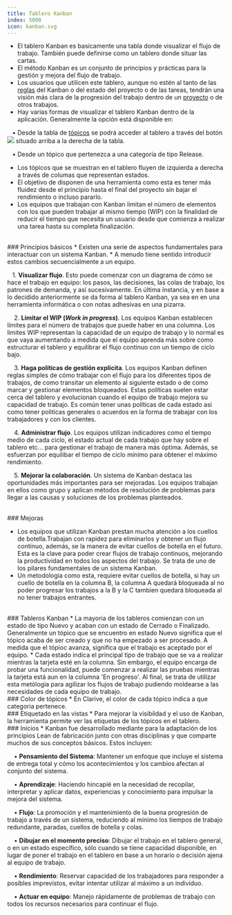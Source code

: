 ```yaml
---
title: Tablero Kanban
index: 5000
icon: kanban.svg
---
```

* El tablero Kanban es basicamente una tabla donde visualizar el flujo de trabajo. También puede definirse como un tablero donde situar las cartas.
* El método Kanban es un conjunto de principios y prácticas para la gestión y mejora del flujo de trabajo.
* Los usuarios que utilicen este tablero, aunque no estén al tanto de las [reglas](Conceptos/rule) del Kanban o del estado del proyecto o de las tareas, tendrán una visión más clara de la progresión del trabajo dentro de un [proyecto](Conceptos/project) o de otros trabajos.
* Hay varias formas de visualizar el tablero Kanban dentro de la aplicación. Generalmente la opción está disponible en: <br />


&nbsp; &nbsp;• Desde la tabla de [tópicos](Conceptos/topic) se podrá acceder al tablero a través del botón <img src="/static/images/icons/kanban.svg" /> situado arriba a la derecha de la tabla. <br />

&nbsp; &nbsp;• Desde un tópico que pertenezca a una categoría de tipo Release.

* Los tópicos que se muestran en el tablero fluyen de izquierda a derecha a través de columas que representan estados. 
* El objetivo de disponen de una herramienta como esta es tener más fluidez desde el principio hasta el final del proyecto sin bajar el rendimiento o incluso pararlo.
* Los equipos que trabajan con Kanban limitan el número de elementos con los que pueden trabajar al mismo tiempo (WIP) con la finalidad de reducir el tiempo que necesita un usuario desde que comienza a realizar una tarea hasta su completa finalización.


<br />
### Principios básicos
* Existen una serie de aspectos fundamentales para interactuar con un sistema Kanban.
* A menudo tiene sentido introducir estos cambios secuencialmente a un equipo.<br />

&nbsp;&nbsp; 1. **Visualizar flujo**. Esto puede comenzar con un diagrama de cómo se hace el trabajo en equipo: los pasos, las decisiones, las colas de trabajo, los patrones de demanda, y así sucesivamente. En última instancia, y en base a lo decidido anteriormente se da forma al tablero Kanban, ya sea en en una herramienta informática o con notas adhesivas en una pizarra. <br />


&nbsp; &nbsp; 2. **Limitar el WIP (*Work in progress*)**. Los equipos Kanban establecen límites para el número de trabajos que puede haber en una columna. Los limites WIP representan la capacidad de un equipo de trabajo y lo normal es que vaya aumentando a medida que el equipo aprenda más sobre como estructurar el tablero y equilibrar el flujo continuo con un tiempo de ciclo bajo. <br />

&nbsp; &nbsp; 3. **Haga políticas de gestión explícita**. Los equipos Kanban definen reglas simples de cómo trabajar con el flujo para los diferentes tipos de trabajos, de como transitar un elemento al siguiente estado o de como marcar y gestionar elementos bloqueados. Estas políticas suelen estar cerca del tablero y evolucionan cuando el equipo de trabajo mejora su capacidad de trabajo. Es común tener unas políticas de cada estado asi como tener politicas generales o acuerdos en la forma de trabajar con los trabajadores y con los clientes. <br />

&nbsp; &nbsp; 4. **Administrar flujo**. Los equipos utilizan indicadores como el tiempo medio de cada ciclo, el estado actual de cada trabajo que hay sobre el tablero etc... para gestionar el trabajo de manera más óptima. Además, se esfuerzan por equilibar el tiempo de ciclo mínimo para obtener el máximo rendimiento. <br />

&nbsp; &nbsp; 5. **Mejorar la colaboración**. Un sistema de Kanban destaca las oportunidades más importantes para ser mejoradas. Los equipos trabajan
en ellos como grupo y aplican métodos de resolución de problemas para llegar a las causas y soluciones de los problemas planteados.


<br />
### Mejoras


* Los equipos que utilizan Kanban prestan mucha atención a los cuellos de botella.Trabajan con rapidez para eliminarlos y obtener un flujo continuo, además, se la manera de evitar cuellos de botella en el futuro. Esta es la clave para poder crear flujos de trabajo continuos, mejorando la productividad en todos los aspectos del trabajo. Se trata de uno de los pilares fundamentales de un sistema Kanban.
* Un metodologia como esta, requiere evitar cuellos de botella, si hay un cuello de botella en la columna B, la columna A quedará bloqueada al no poder progresar los trabajos a la B y la C tambien quedará bloqueada al no tener trabajos entrantes.

<br />
### Tableros Kanban
* La mayoria de los tableros comienzan con un estado de tipo Nuevo y acaban con un estado de Cerrado o Finalizado. Generalmente un tópico que se encuentro en estado Nuevo significa que el tópico acaba de ser creado y que no ha empezado a ser procesado. A medida que el tópioc avanza, significa que el trabajo es aceptado por el equipo. 
* Cada estado indica el principal tipo de trabajo que se va a realizar mientras la tarjeta esté en la columna. Sin embargo, el equipo encarga de probar una funcionalidad, puede comenzar a realizar las pruebas mientras la tarjeta está aun en la columna 'En progreso'. Al final, se trata de utilizar esta metólogia para agilizar los flujos de trabajo pudiendo moldearse a las necesidades de cada equipo de trabajo.


<br />
### Color de tópicos
* En Clarive, el color de cada tópico indica a que categoria pertenece.


<br />
### Etiquetado en las vistas
* Para mejorar la visibildad y el uso de Kanban, la herramienta permite ver las etiquetas de los tópicos en el tablero.


<br />
### Inicios
* Kanban fue desarrollado mediante para la adaptación de los principios Lean de fabricación junto con otras
disciplinas y que comparte muchos de sus conceptos básicos. Estos incluyen: <br />


&nbsp; &nbsp; • **Pensamiento del Sistema**: Mantener un enfoque que incluye el sistema de entrega total y cómo los acontecimientos y los cambios afectan al conjunto del sistema. <br />

&nbsp; &nbsp; • **Aprendizaje**: Haciendo hincapié en la necesidad de recopilar, interpretar y aplicar datos, experiencias y conocimiento para impulsar la mejora del sistema. <br />

&nbsp; &nbsp; • **Flujo**: La promoción y el mantenimiento de la buena progresión de trabajo a través de un sistema, reduciendo al mínimo los tiempos de trabajo redundante, paradas, cuellos de botella y colas. <br />

&nbsp; &nbsp; • **Dibujar en el momento preciso**: Dibujar el trabajo en el tablero general, o en un estado específico, sólo cuando se tiene capacidad disponible, en lugar de poner el trabajo en el tablero en base a un horario o decisión ajena al equipo de trabajo. <br />

&nbsp; &nbsp; • **Rendimiento**: Reservar capacidad de los trabajadores para responder a posibles imprevistos, evitar intentar utilizar al máximo a un individuo. <br />

&nbsp; &nbsp; • **Actuar en equipo**: Manejo rápidamente de problemas de trabajo con todos los recursos necesarios para continuar el flujo. <br />
